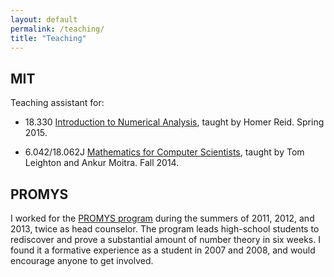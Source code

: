 ```yaml
---
layout: default
permalink: /teaching/
title: "Teaching"
---
```


<div id="main" role="main">
<article class="wrap" itemscope itemtype="http://schema.org/Article">

## MIT

Teaching assistant for:

* 18.330 [Introduction to Numerical Analysis](http://homerreid.dyndns.org/teaching/18.330/), taught by Homer Reid. Spring 2015.

* 6.042/18.062J [Mathematics for Computer Scientists](https://courses.csail.mit.edu/6.042/fall14/), taught by Tom Leighton and Ankur Moitra. Fall 2014.


## PROMYS
I worked for the [PROMYS program](http://www.promys.org/) during the summers of 2011, 2012, and 2013, twice as head counselor. The program leads high-school students to rediscover and prove a substantial amount of number theory in six weeks. I found it a formative experience as a student in 2007 and 2008, and would encourage anyone to get involved.

</article>
</div>



